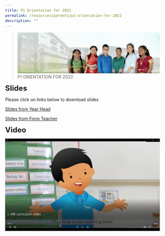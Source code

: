 ```yaml
---
title: P1 Orientation for 2022
permalink: /resources/parents/p1-orientation-for-2022
description: ""
---
```

>![](/images/About%20Us/banner2-with%20bg.jpg)
>P1 ORIENTATION FOR 2022

**<font size=5>Slides</font>**

Please click on links below to download slides

[Slides from Year Head](https://drive.google.com/file/d/107LV7ofz8wxnCtmgfDpLO7z5vQaLQXGR/view?usp=sharing)

[Slides from Form Teacher](https://drive.google.com/file/d/1IjNxltOy5tZLNeZXXdnHKaBV6P4P_Mkg/view?usp=sharing)

**<font size=5>Video</font>**


<p><a href="https://drive.google.com/file/d/1pnDj4spofwnnBeQBGb7FnZfEGpK6uUxF/view">
<img src="/images/MOE%20Kindergarten/CaptureVid.jpg">
</a></p>
